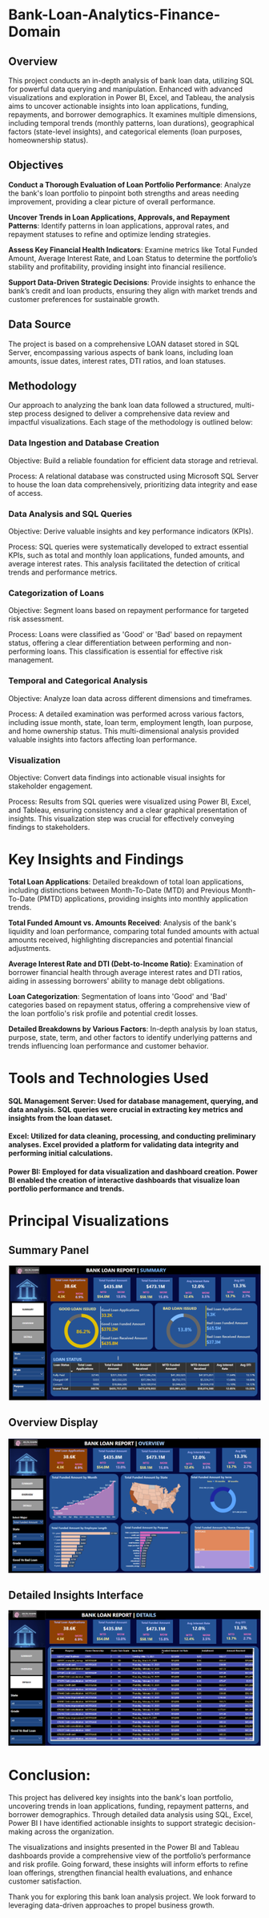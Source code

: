 # Bank-Loan-Analytics-Finance-Domain
## Overview
This project conducts an in-depth analysis of bank loan data, utilizing SQL for powerful data querying and manipulation. Enhanced with advanced visualizations and exploration in Power BI, Excel, and Tableau, the analysis aims to uncover actionable insights into loan applications, funding, repayments, and borrower demographics. It examines multiple dimensions, including temporal trends (monthly patterns, loan durations), geographical factors (state-level insights), and categorical elements (loan purposes, homeownership status).

## Objectives
**Conduct a Thorough Evaluation of Loan Portfolio Performance**: Analyze the bank's loan portfolio to pinpoint both strengths and areas needing improvement, providing a clear picture of overall performance.

**Uncover Trends in Loan Applications, Approvals, and Repayment Patterns**: Identify patterns in loan applications, approval rates, and repayment statuses to refine and optimize lending strategies.

**Assess Key Financial Health Indicators**: Examine metrics like Total Funded Amount, Average Interest Rate, and Loan Status to determine the portfolio’s stability and profitability, providing insight into financial resilience.

**Support Data-Driven Strategic Decisions**: Provide insights to enhance the bank’s credit and loan products, ensuring they align with market trends and customer preferences for sustainable growth.

## Data Source
The project is based on a comprehensive LOAN dataset stored in SQL Server, encompassing various aspects of bank loans, including loan amounts, issue dates, interest rates, DTI ratios, and loan statuses.

## Methodology

Our approach to analyzing the bank loan data followed a structured, multi-step process designed to deliver a comprehensive data review and impactful visualizations. Each stage of the methodology is outlined below:

### Data Ingestion and Database Creation

Objective: Build a reliable foundation for efficient data storage and retrieval.

Process: A relational database was constructed using Microsoft SQL Server to house the loan data comprehensively, prioritizing data integrity and ease of access.

### Data Analysis and SQL Queries

Objective: Derive valuable insights and key performance indicators (KPIs).

Process: SQL queries were systematically developed to extract essential KPIs, such as total and monthly loan applications, funded amounts, and average interest rates. This analysis facilitated the detection of critical trends and performance metrics.

### Categorization of Loans

Objective: Segment loans based on repayment performance for targeted risk assessment.

Process: Loans were classified as 'Good' or 'Bad' based on repayment status, offering a clear differentiation between performing and non-performing loans. This classification is essential for effective risk management.

### Temporal and Categorical Analysis

Objective: Analyze loan data across different dimensions and timeframes.

Process: A detailed examination was performed across various factors, including issue month, state, loan term, employment length, loan purpose, and home ownership status. This multi-dimensional analysis provided valuable insights into factors affecting loan performance.

### Visualization

Objective: Convert data findings into actionable visual insights for stakeholder engagement.

Process: Results from SQL queries were visualized using Power BI, Excel, and Tableau, ensuring consistency and a clear graphical presentation of insights. This visualization step was crucial for effectively conveying findings to stakeholders.

# Key Insights and Findings

**Total Loan Applications**: Detailed breakdown of total loan applications, including distinctions between Month-To-Date (MTD) and Previous Month-To-Date (PMTD) applications, providing insights into monthly application trends.

**Total Funded Amount vs. Amounts Received**: Analysis of the bank's liquidity and loan performance, comparing total funded amounts with actual amounts received, highlighting discrepancies and potential financial adjustments.

**Average Interest Rate and DTI (Debt-to-Income Ratio)**: Examination of borrower financial health through average interest rates and DTI ratios, aiding in assessing borrowers' ability to manage debt obligations.

**Loan Categorization**: Segmentation of loans into 'Good' and 'Bad' categories based on repayment status, offering a comprehensive view of the loan portfolio's risk profile and potential credit losses.

**Detailed Breakdowns by Various Factors**: In-depth analysis by loan status, purpose, state, term, and other factors to identify underlying patterns and trends influencing loan performance and customer behavior.

# Tools and Technologies Used

#### SQL Management Server: Used for database management, querying, and data analysis. SQL queries were crucial in extracting key metrics and insights from the loan dataset.

#### Excel: Utilized for data cleaning, processing, and conducting preliminary analyses. Excel provided a platform for validating data integrity and performing initial calculations.

#### Power BI: Employed for data visualization and dashboard creation. Power BI enabled the creation of interactive dashboards that visualize loan portfolio performance and trends.

# Principal Visualizations
## Summary Panel
![alt text](summary.png)

## Overview Display

![alt text](overview.png) 

## Detailed Insights Interface

![alt text](details.png)


# Conclusion:
This project has delivered key insights into the bank's loan portfolio, uncovering trends in loan applications, funding, repayment patterns, and borrower demographics. Through detailed data analysis using SQL, Excel, Power BI I have identified actionable insights to support strategic decision-making across the organization.

The visualizations and insights presented in the Power BI and Tableau dashboards provide a comprehensive view of the portfolio’s performance and risk profile. Going forward, these insights will inform efforts to refine loan offerings, strengthen financial health evaluations, and enhance customer satisfaction.

Thank you for exploring this bank loan analysis project. We look forward to leveraging data-driven approaches to propel business growth.